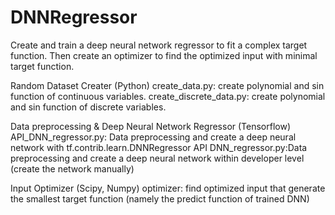 # DNNRegressor
Create and train a deep neural network regressor to fit a complex target function. Then create an optimizer to find the optimized input with minimal target function.

Random Dataset Creater (Python)
create_data.py: create polynomial and sin function of continuous variables.
create_discrete_data.py: create polynomial and sin function of discrete variables.

Data preprocessing & Deep Neural Network Regressor (Tensorflow)
API_DNN_regressor.py: Data preprocessing and create a deep neural network with tf.contrib.learn.DNNRegressor API
DNN_regressor.py:Data preprocessing and create a deep neural network within developer level (create the network manually)

Input Optimizer (Scipy, Numpy)
optimizer: find optimized input that generate the smallest target function (namely the predict function of trained DNN)
